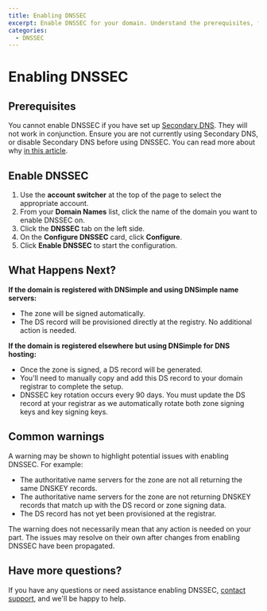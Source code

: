 ```yaml
---
title: Enabling DNSSEC
excerpt: Enable DNSSEC for your domain. Understand the prerequisites, follow the configuration steps, and know what to expect after activation.
categories:
  - DNSSEC
---
```


# Enabling DNSSEC

## Prerequisites
You cannot enable DNSSEC if you have set up [Secondary DNS](/articles/secondary-dns/). They will not work in conjunction. Ensure you are not currently using Secondary DNS, or disable Secondary DNS before using DNSSEC. You can read more about why [in this article](/articles/dnssec-and-secondary-dns/).

## Enable DNSSEC
1. Use the **account switcher** at the top of the page to select the appropriate account.
1. From your **Domain Names** list, click the name of the domain you want to enable DNSSEC on.
1. Click the **DNSSEC** tab on the left side.
1. On the **Configure DNSSEC** card, click **Configure**.
1. Click **Enable DNSSEC** to start the configuration.

## What Happens Next?
**If the domain is registered with DNSimple and using DNSimple name servers:**
- The zone will be signed automatically.
- The DS record will be provisioned directly at the registry. No additional action is needed.

**If the domain is registered elsewhere but using DNSimple for DNS hosting:**
- Once the zone is signed, a DS record will be generated.
- You'll need to manually copy and add this DS record to your domain registrar to complete the setup.
- DNSSEC key rotation occurs every 90 days. You must update the DS record at your registrar as we automatically rotate both zone signing keys and key signing keys.

## Common warnings
A warning may be shown to highlight potential issues with enabling DNSSEC.
For example:
- The authoritative name servers for the zone are not all returning the same DNSKEY records.
- The authoritative name servers for the zone are not returning DNSKEY records that match up with the DS record or zone signing data.
- The DS record has not yet been provisioned at the registrar.

<info>
The warning does not necessarily mean that any action is needed on your part. The issues may resolve on their own after changes from enabling DNSSEC have been propagated.
</info>

## Have more questions?
If you have any questions or need assistance enabling DNSSEC, [contact support](https://dnsimple.com/contact), and we'll be happy to help.
